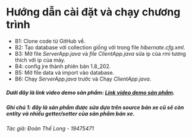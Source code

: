 # Hướng dẫn cài đặt và chạy chương trình
* B1: Clone code từ GitHub về.
* B2: Tạo database với collection giống với trong file *hibernate.cfg.xml*.
* B3: Mở file *ServerApp.java* và *file ClientApp.java* sửa ip của rmi tương thích với ip của máy.
* B4: config jre thành phiên bản 1.8_202.
* B5: Mở file data và import vào database.
* B6: Chạy *ServerApp.java* trước và Chạy *ClientApp.java*.


##### Dưới đây là link video demo sản phẩm: [Link video demo sản phẩm](https://www.youtube.com/watch?v=YHFiIK70BGk).
##### Ghi chú 1: đây là sản phẩm được sửa dựa trên source bán xe cũ sẽ còn entity và nhiều getter/setter của sản phẩm bán xe.
###### Tác  giả: Đoàn Thế Long - 19475471
